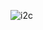 ![i2c](https://github.com/dlgus8648/Linux_device_driver/assets/139437162/9be5bff3-e876-4207-898b-7aaeca401b8e)
